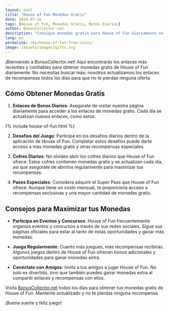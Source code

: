 ```yaml
---
layout: post
title: "House of Fun Monedas Gratis"
date: 2024-07-16
tags: [House of Fun, Monedas Gratis, Bonos Diarios]
author: BonusCollector.net
description: "Consigue monedas gratis para House of Fun diariamente en BonusCollector.net. Actualizamos enlaces de recompensas todos los días."
lang: es
permalink: /es/house-of-fun-free-coins/
image: /assets/images/gifts.svg
---
```


¡Bienvenido a BonusCollector.net! Aquí encontrarás los enlaces más recientes y confiables para obtener monedas gratis de House of Fun diariamente. No necesitas buscar más; nosotros actualizamos los enlaces de recompensas todos los días para que no te pierdas ninguna oferta.

## Cómo Obtener Monedas Gratis

1. **Enlaces de Bonos Diarios**: Asegúrate de visitar nuestra página diariamente para acceder a los enlaces de monedas gratis. Cada día se actualizan nuevos enlaces, como estos:

{% include house-of-fun.html %}

2. **Desafíos del Juego**: Participa en los desafíos diarios dentro de la aplicación de House of Fun. Completar estos desafíos puede darte acceso a más monedas gratis y otras recompensas especiales.

3. **Cofres Diarios**: No olvides abrir los cofres diarios que House of Fun ofrece. Estos cofres contienen monedas gratis y se actualizan cada día, así que asegúrate de abrirlos regularmente para maximizar tus recompensas.

4. **Pases Especiales**: Considera adquirir el Super Pass que House of Fun ofrece. Aunque tiene un costo mensual, te proporciona acceso a recompensas exclusivas y una mayor cantidad de monedas gratis.

## Consejos para Maximizar tus Monedas

- **Participa en Eventos y Concursos**: House of Fun frecuentemente organiza eventos y concursos a través de sus redes sociales. Sigue sus páginas oficiales para estar al tanto de estas oportunidades y ganar más monedas.
  
- **Juega Regularmente**: Cuanto más juegues, más recompensas recibirás. Algunos juegos dentro de House of Fun ofrecen bonos adicionales y oportunidades para ganar monedas extra.

- **Conéctate con Amigos**: Invita a tus amigos a jugar House of Fun. No solo es divertido, sino que también puedes ganar monedas extra al compartir enlaces y recompensas con ellos.

Visita [BonusCollector.net](https://bonuscollector.net) todos los días para obtener tus monedas gratis de House of Fun. Mantente actualizado y no te pierdas ninguna recompensa.

¡Buena suerte y feliz juego!